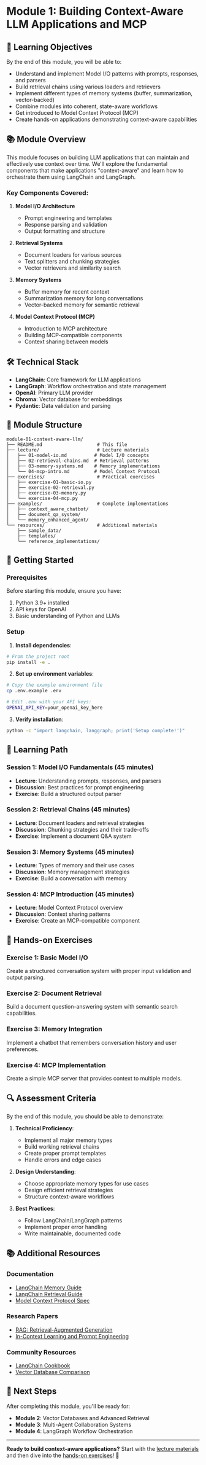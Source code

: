 # Module 1: Building Context-Aware LLM Applications and MCP

## 🎯 Learning Objectives

By the end of this module, you will be able to:

- Understand and implement Model I/O patterns with prompts, responses, and parsers
- Build retrieval chains using various loaders and retrievers
- Implement different types of memory systems (buffer, summarization, vector-backed)
- Combine modules into coherent, state-aware workflows
- Get introduced to Model Context Protocol (MCP)
- Create hands-on applications demonstrating context-aware capabilities

## 📚 Module Overview

This module focuses on building LLM applications that can maintain and effectively use context over time. We'll explore the fundamental components that make applications "context-aware" and learn how to orchestrate them using LangChain and LangGraph.

### Key Components Covered:

1. **Model I/O Architecture**
   - Prompt engineering and templates
   - Response parsing and validation
   - Output formatting and structure

2. **Retrieval Systems**
   - Document loaders for various sources
   - Text splitters and chunking strategies
   - Vector retrievers and similarity search

3. **Memory Systems**
   - Buffer memory for recent context
   - Summarization memory for long conversations
   - Vector-backed memory for semantic retrieval

4. **Model Context Protocol (MCP)**
   - Introduction to MCP architecture
   - Building MCP-compatible components
   - Context sharing between models

## 🛠️ Technical Stack

- **LangChain**: Core framework for LLM applications
- **LangGraph**: Workflow orchestration and state management
- **OpenAI**: Primary LLM provider
- **Chroma**: Vector database for embeddings
- **Pydantic**: Data validation and parsing

## 📁 Module Structure

```
module-01-context-aware-llm/
├── README.md                    # This file
├── lecture/                     # Lecture materials
│   ├── 01-model-io.md          # Model I/O concepts
│   ├── 02-retrieval-chains.md  # Retrieval patterns
│   ├── 03-memory-systems.md    # Memory implementations
│   └── 04-mcp-intro.md         # Model Context Protocol
├── exercises/                   # Practical exercises
│   ├── exercise-01-basic-io.py
│   ├── exercise-02-retrieval.py
│   ├── exercise-03-memory.py
│   └── exercise-04-mcp.py
├── examples/                    # Complete implementations
│   ├── context_aware_chatbot/
│   ├── document_qa_system/
│   └── memory_enhanced_agent/
└── resources/                   # Additional materials
    ├── sample_data/
    ├── templates/
    └── reference_implementations/
```

## 🚀 Getting Started

### Prerequisites

Before starting this module, ensure you have:

1. Python 3.9+ installed
2. API keys for OpenAI
3. Basic understanding of Python and LLMs

### Setup

1. **Install dependencies**:
```bash
# From the project root
pip install -e .
```

2. **Set up environment variables**:
```bash
# Copy the example environment file
cp .env.example .env

# Edit .env with your API keys:
OPENAI_API_KEY=your_openai_key_here
```

3. **Verify installation**:
```bash
python -c "import langchain, langgraph; print('Setup complete!')"
```

## 📖 Learning Path

### Session 1: Model I/O Fundamentals (45 minutes)
- **Lecture**: Understanding prompts, responses, and parsers
- **Discussion**: Best practices for prompt engineering
- **Exercise**: Build a structured output parser

### Session 2: Retrieval Chains (45 minutes)
- **Lecture**: Document loaders and retrieval strategies
- **Discussion**: Chunking strategies and their trade-offs
- **Exercise**: Implement a document Q&A system

### Session 3: Memory Systems (45 minutes)
- **Lecture**: Types of memory and their use cases
- **Discussion**: Memory management strategies
- **Exercise**: Build a conversation with memory

### Session 4: MCP Introduction (45 minutes)
- **Lecture**: Model Context Protocol overview
- **Discussion**: Context sharing patterns
- **Exercise**: Create an MCP-compatible component

## 🎯 Hands-on Exercises

### Exercise 1: Basic Model I/O
Create a structured conversation system with proper input validation and output parsing.

### Exercise 2: Document Retrieval
Build a document question-answering system with semantic search capabilities.

### Exercise 3: Memory Integration
Implement a chatbot that remembers conversation history and user preferences.

### Exercise 4: MCP Implementation
Create a simple MCP server that provides context to multiple models.

## 🔍 Assessment Criteria

By the end of this module, you should be able to demonstrate:

1. **Technical Proficiency**:
   - Implement all major memory types
   - Build working retrieval chains
   - Create proper prompt templates
   - Handle errors and edge cases

2. **Design Understanding**:
   - Choose appropriate memory types for use cases
   - Design efficient retrieval strategies
   - Structure context-aware workflows

3. **Best Practices**:
   - Follow LangChain/LangGraph patterns
   - Implement proper error handling
   - Write maintainable, documented code

## 📚 Additional Resources

### Documentation
- [LangChain Memory Guide](https://python.langchain.com/docs/modules/memory/)
- [LangChain Retrieval Guide](https://python.langchain.com/docs/modules/data_connection/)
- [Model Context Protocol Spec](https://modelcontextprotocol.io/)

### Research Papers
- [RAG: Retrieval-Augmented Generation](https://arxiv.org/abs/2005.11401)
- [In-Context Learning and Prompt Engineering](https://arxiv.org/abs/2301.00234)

### Community Resources
- [LangChain Cookbook](https://github.com/langchain-ai/langchain/tree/master/cookbook)
- [Vector Database Comparison](https://github.com/chroma-core/chroma)

## 🎉 Next Steps

After completing this module, you'll be ready for:
- **Module 2**: Vector Databases and Advanced Retrieval
- **Module 3**: Multi-Agent Collaboration Systems
- **Module 4**: LangGraph Workflow Orchestration

---

**Ready to build context-aware applications?** Start with the [lecture materials](./lecture/) and then dive into the [hands-on exercises](./exercises/)! 🚀
